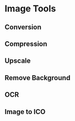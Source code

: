 <script setup>
import { ref } from 'vue';
import NavContainer from '../components/NavContainer.vue';
import newsData from '../assets/tools/image-tools.json';

const data = ref(newsData);
</script>

# Image Tools

## Conversion

<NavContainer :data="data.conversion"/>

## Compression

<NavContainer :data="data.compression"/>

## Upscale

<NavContainer :data="data.upscale"/>

## Remove Background

<NavContainer :data="data.removeBackground"/>

## OCR

<NavContainer :data="data.ocr"/>

## Image to ICO

<NavContainer :data="data.imageToIco"/>
